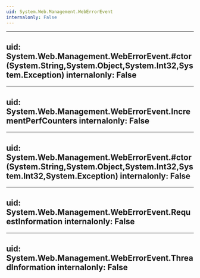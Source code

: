 ```yaml
---
uid: System.Web.Management.WebErrorEvent
internalonly: False
---
```


---
uid: System.Web.Management.WebErrorEvent.#ctor(System.String,System.Object,System.Int32,System.Exception)
internalonly: False
---

---
uid: System.Web.Management.WebErrorEvent.IncrementPerfCounters
internalonly: False
---

---
uid: System.Web.Management.WebErrorEvent.#ctor(System.String,System.Object,System.Int32,System.Int32,System.Exception)
internalonly: False
---

---
uid: System.Web.Management.WebErrorEvent.RequestInformation
internalonly: False
---

---
uid: System.Web.Management.WebErrorEvent.ThreadInformation
internalonly: False
---
